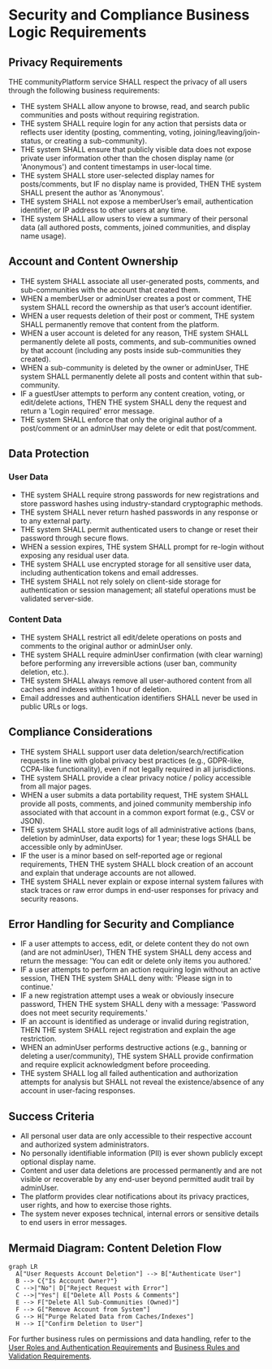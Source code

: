 # Security and Compliance Business Logic Requirements

## Privacy Requirements

THE communityPlatform service SHALL respect the privacy of all users through the following business requirements:

- THE system SHALL allow anyone to browse, read, and search public communities and posts without requiring registration.
- THE system SHALL require login for any action that persists data or reflects user identity (posting, commenting, voting, joining/leaving/join-status, or creating a sub-community).
- THE system SHALL ensure that publicly visible data does not expose private user information other than the chosen display name (or 'Anonymous') and content timestamps in user-local time.
- THE system SHALL store user-selected display names for posts/comments, but IF no display name is provided, THEN THE system SHALL present the author as 'Anonymous'.
- THE system SHALL not expose a memberUser’s email, authentication identifier, or IP address to other users at any time.
- THE system SHALL allow users to view a summary of their personal data (all authored posts, comments, joined communities, and display name usage).

## Account and Content Ownership

- THE system SHALL associate all user-generated posts, comments, and sub-communities with the account that created them.
- WHEN a memberUser or adminUser creates a post or comment, THE system SHALL record the ownership as that user’s account identifier.
- WHEN a user requests deletion of their post or comment, THE system SHALL permanently remove that content from the platform.
- WHEN a user account is deleted for any reason, THE system SHALL permanently delete all posts, comments, and sub-communities owned by that account (including any posts inside sub-communities they created).
- WHEN a sub-community is deleted by the owner or adminUser, THE system SHALL permanently delete all posts and content within that sub-community.
- IF a guestUser attempts to perform any content creation, voting, or edit/delete actions, THEN THE system SHALL deny the request and return a 'Login required' error message.
- THE system SHALL enforce that only the original author of a post/comment or an adminUser may delete or edit that post/comment.

## Data Protection

### User Data
- THE system SHALL require strong passwords for new registrations and store password hashes using industry-standard cryptographic methods.
- THE system SHALL never return hashed passwords in any response or to any external party.
- THE system SHALL permit authenticated users to change or reset their password through secure flows.
- WHEN a session expires, THE system SHALL prompt for re-login without exposing any residual user data.
- THE system SHALL use encrypted storage for all sensitive user data, including authentication tokens and email addresses.
- THE system SHALL not rely solely on client-side storage for authentication or session management; all stateful operations must be validated server-side.

### Content Data
- THE system SHALL restrict all edit/delete operations on posts and comments to the original author or adminUser only.
- THE system SHALL require adminUser confirmation (with clear warning) before performing any irreversible actions (user ban, community deletion, etc.).
- THE system SHALL always remove all user-authored content from all caches and indexes within 1 hour of deletion.
- Email addresses and authentication identifiers SHALL never be used in public URLs or logs.

## Compliance Considerations

- THE system SHALL support user data deletion/search/rectification requests in line with global privacy best practices (e.g., GDPR-like, CCPA-like functionality), even if not legally required in all jurisdictions.
- THE system SHALL provide a clear privacy notice / policy accessible from all major pages.
- WHEN a user submits a data portability request, THE system SHALL provide all posts, comments, and joined community membership info associated with that account in a common export format (e.g., CSV or JSON).
- THE system SHALL store audit logs of all administrative actions (bans, deletion by adminUser, data exports) for 1 year; these logs SHALL be accessible only by adminUser.
- IF the user is a minor based on self-reported age or regional requirements, THEN THE system SHALL block creation of an account and explain that underage accounts are not allowed.
- THE system SHALL never explain or expose internal system failures with stack traces or raw error dumps in end-user responses for privacy and security reasons.

## Error Handling for Security and Compliance

- IF a user attempts to access, edit, or delete content they do not own (and are not adminUser), THEN THE system SHALL deny access and return the message: 'You can edit or delete only items you authored.'
- IF a user attempts to perform an action requiring login without an active session, THEN THE system SHALL deny with: 'Please sign in to continue.'
- IF a new registration attempt uses a weak or obviously insecure password, THEN THE system SHALL deny with a message: 'Password does not meet security requirements.'
- IF an account is identified as underage or invalid during registration, THEN THE system SHALL reject registration and explain the age restriction.
- WHEN an adminUser performs destructive actions (e.g., banning or deleting a user/community), THE system SHALL provide confirmation and require explicit acknowledgment before proceeding.
- THE system SHALL log all failed authentication and authorization attempts for analysis but SHALL not reveal the existence/absence of any account in user-facing responses.

## Success Criteria

- All personal user data are only accessible to their respective account and authorized system administrators.
- No personally identifiable information (PII) is ever shown publicly except optional display name.
- Content and user data deletions are processed permanently and are not visible or recoverable by any end-user beyond permitted audit trail by adminUser.
- The platform provides clear notifications about its privacy practices, user rights, and how to exercise those rights.
- The system never exposes technical, internal errors or sensitive details to end users in error messages.

## Mermaid Diagram: Content Deletion Flow

```mermaid
graph LR
  A["User Requests Account Deletion"] --> B["Authenticate User"]
  B --> C{"Is Account Owner?"}
  C -->|"No"| D["Reject Request with Error"]
  C -->|"Yes"| E["Delete All Posts & Comments"]
  E --> F["Delete All Sub-Communities (Owned)"]
  F --> G["Remove Account from System"]
  G --> H["Purge Related Data from Caches/Indexes"]
  H --> I["Confirm Deletion to User"]
```

For further business rules on permissions and data handling, refer to the [User Roles and Authentication Requirements](./02-user-roles-and-authentication.md) and [Business Rules and Validation Requirements](./11-business-rules-and-validation.md).
